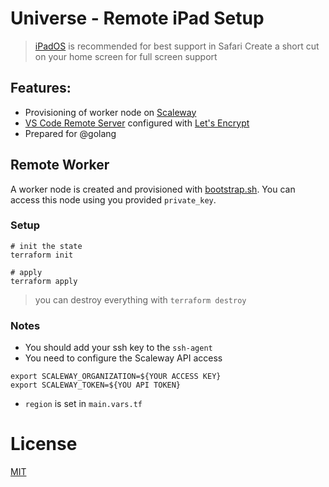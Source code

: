 # Universe - Remote iPad Setup

> [iPadOS](https://www.apple.com/ipados/ipados-preview/) is recommended for best support in Safari
> Create a short cut on your home screen for full screen support

## Features:

* Provisioning of worker node on [Scaleway](https://www.scaleway.com) 
* [VS Code Remote Server](https://github.com/cdr/code-server) configured with [Let's Encrypt](https://letsencrypt.org/)
* Prepared for @golang

## Remote Worker

A worker node is created and provisioned with [bootstrap.sh](/bootstrap.sh). You can access this node using you provided `private_key`.

### Setup

```
# init the state
terraform init

# apply
terraform apply
```

> you can destroy everything with `terraform destroy`

### Notes

* You should add your ssh key to the `ssh-agent`
* You need to configure the Scaleway API access 

```
export SCALEWAY_ORGANIZATION=${YOUR ACCESS KEY}
export SCALEWAY_TOKEN=${YOU API TOKEN}
```

* `region` is set in `main.vars.tf` 

# License
[MIT](/LICENSE)